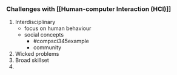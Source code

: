 ### Challenges with [[Human-computer Interaction (HCI)]]
1. Interdisciplinary
	- focus on human behaviour
	- social concepts
		- #compsci345example 
		- community
1. Wicked problems
2. Broad skillset
3.